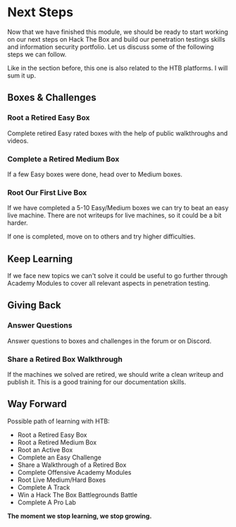 # Next Steps
Now that we have finished this module, we should be ready to start working on our next steps on Hack The Box and build our penetration testings skills and information security portfolio. Let us discuss some of the following steps we can follow.

Like in the section before, this one is also related to the HTB platforms. I will sum it up.

## Boxes & Challenges
### Root a Retired Easy Box
Complete retired Easy rated boxes with the help of public walkthroughs and videos.

### Complete a Retired Medium Box
If a few Easy boxes were done, head over to Medium boxes.

### Root Our First Live Box
If we have completed a 5-10 Easy/Medium boxes we can try to beat an easy live machine. There are not writeups for live machines, so it could be a bit harder.

If one is completed, move on to others and try higher difficulties.

## Keep Learning
If we face new topics we can't solve it could be useful to go further through Academy Modules to cover all relevant aspects in penetration testing.

## Giving Back
### Answer Questions
Answer questions to boxes and challenges in the forum or on Discord.

### Share a Retired Box Walkthrough
If the machines we solved are retired, we should write a clean writeup and publish it. This is a good training for our documentation skills.

## Way Forward
Possible path of learning with HTB:
* Root a Retired Easy Box
* Root a Retired Medium Box
* Root an Active Box
* Complete an Easy Challenge
* Share a Walkthrough of a Retired Box
* Complete Offensive Academy Modules
* Root Live Medium/Hard Boxes
* Complete A Track
* Win a Hack The Box Battlegrounds Battle
* Complete A Pro Lab

**The moment we stop learning, we stop growing.**